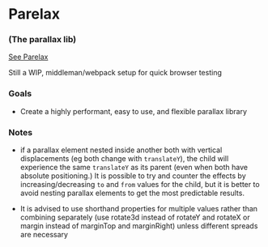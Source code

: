# Parelax
### (The parallax lib)

[See Parelax](https://www.youtube.com/watch?v=67-YUqCzfsc)

Still a WIP, middleman/webpack setup for quick browser testing


### Goals
- Create a highly performant, easy to use, and flexible parallax library


### Notes
- if a parallax element nested inside another both with vertical displacements (eg both change with `translateY`), the child will experience the same `translateY` as its parent (even when both have absolute positioning.) It is possible to try and counter the effects by increasing/decreasing `to` and `from` values for the child, but it is better to avoid nesting parallax elements to get the most predictable results.

- It is advised to use shorthand properties for multiple values rather than combining separately (use rotate3d instead of rotateY and rotateX or margin instead of marginTop and marginRight) unless different spreads are necessary
